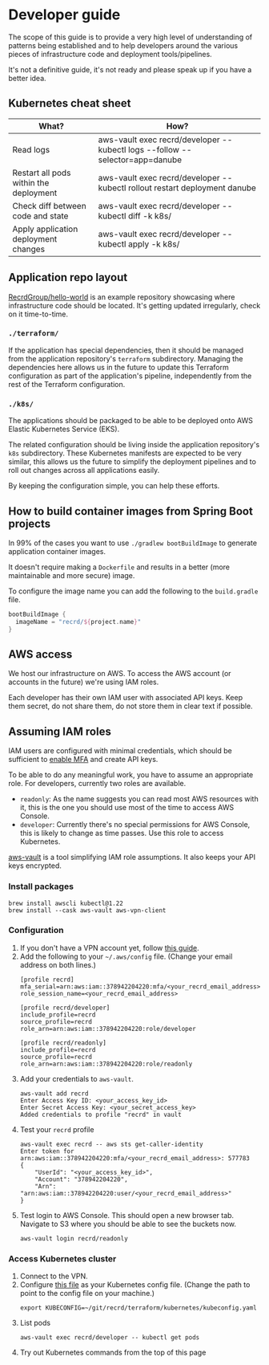 # Developer guide

The scope of this guide is to provide a very high level of understanding of patterns being established and to help developers around the various pieces of infrastructure code and deployment tools/pipelines.

It's not a definitive guide, it's not ready and please speak up if you have a better idea.

## Kubernetes cheat sheet

What?                                  | How?
---------------------------------------|------------------------------------------------------------------------------
Read logs                              | aws-vault exec recrd/developer -- kubectl logs --follow --selector=app=danube
Restart all pods within the deployment | aws-vault exec recrd/developer -- kubectl rollout restart deployment danube
Check diff between code and state      | aws-vault exec recrd/developer -- kubectl diff -k k8s/
Apply application deployment changes   | aws-vault exec recrd/developer -- kubectl apply -k k8s/

## Application repo layout

[RecrdGroup/hello-world][] is an example repository showcasing where infrastructure code should be located.
It's getting updated irregularly, check on it time-to-time.

[RecrdGroup/hello-world]: https://github.com/RecrdGroup/hello-world

### `./terraform/`

If the application has special dependencies, then it should be managed from the application repository's `terraform` subdirectory.
Managing the dependencies here allows us in the future to update this Terraform configuration as part of the application's pipeline,
independently from the rest of the Terraform configuration.

### `./k8s/`

The applications should be packaged to be able to be deployed onto AWS Elastic Kubernetes Service (EKS).

The related configuration should be living inside the application repository's `k8s` subdirectory.
These Kubernetes manifests are expected to be very similar, this allows us the future to simplify the deployment pipelines
and to roll out changes across all applications easily.

By keeping the configuration simple, you can help these efforts.

## How to build container images from Spring Boot projects

In 99% of the cases you want to use `./gradlew bootBuildImage` to generate application container images.

It doesn't require making a `Dockerfile` and results in a better (more maintainable and more secure) image.

To configure the image name you can add the following to the `build.gradle` file.

```gradle
bootBuildImage {
  imageName = "recrd/${project.name}"
}
```

## AWS access

We host our infrastructure on AWS. To access the AWS account (or accounts in the future) we're using IAM roles.

Each developer has their own IAM user with associated API keys. Keep them secret, do not share them, do not store them in clear text if possible.

## Assuming IAM roles

IAM users are configured with minimal credentials, which should be sufficient to [enable MFA][mfa] and create API keys.

To be able to do any meaningful work, you have to assume an appropriate role. For developers, currently two roles are available.

- `readonly`: As the name suggests you can read most AWS resources with it, this is the one you should use most of the time to access AWS Console.
- `developer`: Currently there's no special permissions for AWS Console, this is likely to change as time passes. Use this role to access Kubernetes.

[aws-vault][] is a tool simplifying IAM role assumptions. It also keeps your API keys encrypted.

[aws-vault]: https://github.com/99designs/aws-vault
[mfa]: https://docs.aws.amazon.com/IAM/latest/UserGuide/id_credentials_mfa_enable_virtual.html

### Install packages

```shell
brew install awscli kubectl@1.22
brew install --cask aws-vault aws-vpn-client
```

### Configuration

1. If you don't have a VPN account yet, follow [this guide][client vpn].
2. Add the following to your `~/.aws/config` file. (Change your email address on both lines.)
   ```properties
   [profile recrd]
   mfa_serial=arn:aws:iam::378942204220:mfa/<your_recrd_email_address>
   role_session_name=<your_recrd_email_address>

   [profile recrd/developer]
   include_profile=recrd
   source_profile=recrd
   role_arn=arn:aws:iam::378942204220:role/developer

   [profile recrd/readonly]
   include_profile=recrd
   source_profile=recrd
   role_arn=arn:aws:iam::378942204220:role/readonly
   ```
3. Add your credentials to `aws-vault`.
   ```shell
   aws-vault add recrd
   Enter Access Key ID: <your_access_key_id>
   Enter Secret Access Key: <your_secret_access_key>
   Added credentials to profile "recrd" in vault
   ```
4. Test your `recrd` profile
   ```shell
   aws-vault exec recrd -- aws sts get-caller-identity
   Enter token for arn:aws:iam::378942204220:mfa/<your_recrd_email_address>: 577783
   {
       "UserId": "<your_access_key_id>",
       "Account": "378942204220",
       "Arn": "arn:aws:iam::378942204220:user/<your_recrd_email_address>"
   }
   ```
5. Test login to AWS Console. This should open a new browser tab. Navigate to S3 where you should be able to see the buckets now.
   ```shell
   aws-vault login recrd/readonly
   ```

[client vpn]: ./bootstrap/client_vpn.md#how-to-get-vpn-access

### Access Kubernetes cluster

1. Connect to the VPN.
2. Configure [this file][kubeconfig.yaml] as your Kubernetes config file. (Change the path to point to the config file on your machine.)
   ```shell
   export KUBECONFIG=~/git/recrd/terraform/kubernetes/kubeconfig.yaml
   ```
3. List pods
   ```shell
   aws-vault exec recrd/developer -- kubectl get pods
   ```
4. Try out Kubernetes commands from the top of this page

[kubeconfig.yaml]: ./kubernetes/kubeconfig.yaml

